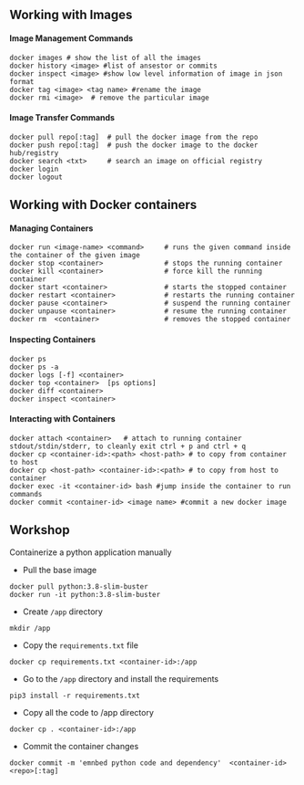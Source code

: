 ## Working with Images
#### Image Management Commands
```shell
docker images # show the list of all the images
docker history <image> #list of ansestor or commits
docker inspect <image> #show low level information of image in json format
docker tag <image> <tag name> #rename the image
docker rmi <image>  # remove the particular image
```

#### Image Transfer Commands
```shell
docker pull repo[:tag]  # pull the docker image from the repo
docker push repo[:tag]  # push the docker image to the docker hub/registry
docker search <txt>     # search an image on official registry
docker login
docker logout
```
## Working with Docker containers
#### Managing Containers
```shell
docker run <image-name> <command>     # runs the given command inside the container of the given image
docker stop <container>               # stops the running container
docker kill <container>               # force kill the running container
docker start <container>              # starts the stopped container
docker restart <container>            # restarts the running container
docker pause <container>              # suspend the running container
docker unpause <container>            # resume the running container
docker rm  <container>                # removes the stopped container
```

#### Inspecting Containers
```shell
docker ps
docker ps -a
docker logs [-f] <container>
docker top <container>  [ps options]
docker diff <container>
docker inspect <container>
```

#### Interacting with Containers
```shell
docker attach <container>   # attach to running container stdout/stdin/stderr, to cleanly exit ctrl + p and ctrl + q
docker cp <container-id>:<path> <host-path> # to copy from container to host
docker cp <host-path> <container-id>:<path> # to copy from host to container
docker exec -it <container-id> bash #jump inside the container to run commands
docker commit <container-id> <image name> #commit a new docker image
```


## Workshop
Containerize a python application manually
- Pull the base image
```shell
docker pull python:3.8-slim-buster
docker run -it python:3.8-slim-buster
```
- Create `/app` directory
```shell
mkdir /app
```
- Copy the `requirements.txt` file
```shell
docker cp requirements.txt <container-id>:/app
```
- Go to the `/app` directory and install the requirements
```shell
pip3 install -r requirements.txt
```
- Copy all the code to /app directory
```shell
docker cp . <container-id>:/app
```
- Commit the container changes
```shell
docker commit -m 'emnbed python code and dependency'  <container-id> <repo>[:tag]      
```
